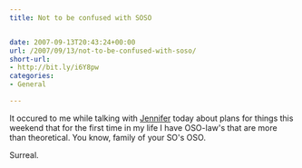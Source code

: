 ```yaml
---
title: Not to be confused with SOSO


date: 2007-09-13T20:43:24+00:00
url: /2007/09/13/not-to-be-confused-with-soso/
short-url:
- http://bit.ly/i6Y8pw
categories:
- General

---
```

<div class='microid-mailto+http:sha1:6aab83246922040b3a6d1f9bd36c91d4681732fb'>

It occured to me while talking with <a href="http://amblypygid.livejournal.com/">Jennifer</a> today about plans for things this weekend that for the first time in my life I have OSO-law's that are more than theoretical. You know, family of your SO's OSO.



Surreal.

